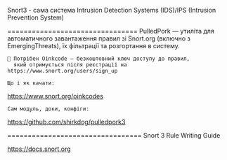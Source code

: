 Snort3 - сама система Intrusion Detection Systems (IDS)/IPS (Intrusion Prevention System)

================================
PulledPork — утиліта для автоматичного завантаження правил зі Snort.org (включно з EmergingThreats), 
їх фільтрації та розгортання в систему.

    🔐 Потрібен Oinkcode — безкоштовний ключ доступу до правил, 
      який отримується після реєстрації на https://www.snort.org/users/sign_up

    Що і як качати:
https://www.snort.org/oinkcodes

    Сам модуль, доки, конфіги:
https://github.com/shirkdog/pulledpork3

=================================
Snort 3 Rule Writing Guide

https://docs.snort.org

